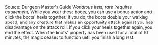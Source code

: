 Source: Dungeon Master's Guide
*Wondrous item, rare (requires attunement)*
While you wear these boots, you can use a bonus action and click the boots' heels together. If you do, the boots double your walking speed, and any creature that makes an opportunity attack against you has disadvantage on the attack roll. If you click your heels together again, you end the effect.
When the boots' property has been used for a total of 10 minutes, the magic ceases to function until you finish a long rest.